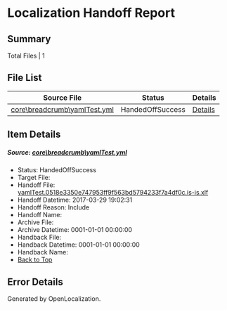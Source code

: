 # <a name='report-top'></a> Localization Handoff Report

## Summary
 Total Files | 1

## File List
 Source File | Status | Details 
 ----------- | ------ | ------- 
 [core\breadcrumb\yamlTest.yml](https://github.com/OpenLocalizationTestOrg/AX-Docs-Sandbox/blob/9d9c16a21f2fbfb949a7c67b791fedeb1474307f/core/breadcrumb/yamlTest.yml) | HandedOffSuccess | [Details](#d9dc5352103260db4699070662aaf86f0fa6e0075)

## Item Details
##### <a name='d9dc5352103260db4699070662aaf86f0fa6e0075'></a> Source: [core\breadcrumb\yamlTest.yml](https://github.com/OpenLocalizationTestOrg/AX-Docs-Sandbox/blob/9d9c16a21f2fbfb949a7c67b791fedeb1474307f/core/breadcrumb/yamlTest.yml)
* Status: HandedOffSuccess
* Target File: 
* Handoff File: [yamlTest.0518e3350e747953ff9f563bd5794233f7a4df0c.is-is.xlf](https://github.com/OpenLocalizationTestOrg/AX-Docs-Sandbox.handoff/blob/86c1b6cb35b01e2b233ab279a35f9d6e4ba789da/ol-handoff/OpenLocalizationTestOrg/AX-Docs-Sandbox.is-is/master/premium/yamlTest.0518e3350e747953ff9f563bd5794233f7a4df0c.is-is.xlf)
* Handoff Datetime: 2017-03-29 19:02:31
* Handoff Reason: Include
* Handoff Name: 
* Archive File: 
* Archive Datetime: 0001-01-01 00:00:00
* Handback File: 
* Handback Datetime: 0001-01-01 00:00:00
* Handback Name: 
* [Back to Top](#report-top)


## Error Details

Generated by OpenLocalization.
